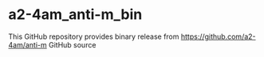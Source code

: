 # a2-4am_anti-m_bin
This GitHub repository provides binary release from https://github.com/a2-4am/anti-m GitHub source
